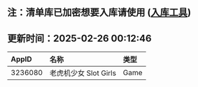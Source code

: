 ## 注：清单库已加密想要入库请使用 ([入库工具](https://github.com/BlankTMing/ManifestAutoUpdate/releases))

## 更新时间：2025-02-26 00:12:46
| AppID | 名称 | 类型  |
| :-------------------- | :----------------------------- | :----------- |
| 3236080 | 老虎机少女 Slot Girls| Game |
